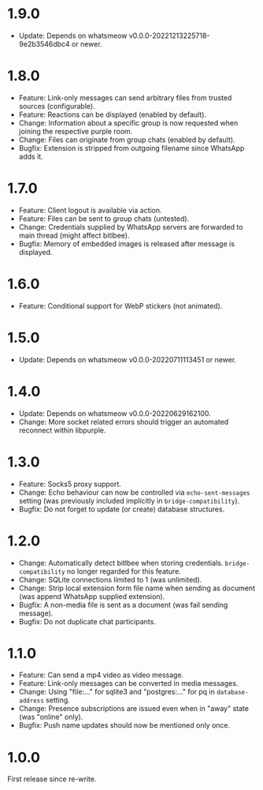 # 1.9.0

* Update: Depends on whatsmeow v0.0.0-20221213225718-9e2b3546dbc4 or newer.

# 1.8.0

* Feature: Link-only messages can send arbitrary files from trusted sources (configurable).
* Feature: Reactions can be displayed (enabled by default).
* Change: Information about a specific group is now requested when joining the respective purple room.
* Change: Files can originate from group chats (enabled by default).
* Bugfix: Extension is stripped from outgoing filename since WhatsApp adds it.

# 1.7.0

* Feature: Client logout is available via action.
* Feature: Files can be sent to group chats (untested).
* Change: Credentials supplied by WhatsApp servers are forwarded to main thread (might affect bitlbee).
* Bugfix: Memory of embedded images is released after message is displayed.

# 1.6.0

* Feature: Conditional support for WebP stickers (not animated).

# 1.5.0

* Update: Depends on whatsmeow v0.0.0-20220711113451 or newer.

# 1.4.0

* Update: Depends on whatsmeow v0.0.0-20220629162100.
* Change: More socket related errors should trigger an automated reconnect within libpurple.

# 1.3.0

* Feature: Socks5 proxy support.
* Change: Echo behaviour can now be controlled via `echo-sent-messages` setting (was previously included implicitly in `bridge-compatibility`).
* Bugfix: Do not forget to update (or create) database structures.

# 1.2.0

* Change: Automatically detect bitlbee when storing credentials. `bridge-compatibility` no longer regarded for this feature.
* Change: SQLite connections limited to 1 (was unlimited).
* Change: Strip local extension form file name when sending as document (was append WhatsApp supplied extension).
* Bugfix: A non-media file is sent as a document (was fail sending message).
* Bugfix: Do not duplicate chat participants.

# 1.1.0

* Feature: Can send a mp4 video as video message.
* Feature: Link-only messages can be converted in media messages.
* Change: Using "file:…" for sqlite3 and "postgres:…" for pq in `database-address` setting.
* Change: Presence subscriptions are issued even when in "away" state (was "online" only).
* Bugfix: Push name updates should now be mentioned only once.

# 1.0.0

First release since re-write.
